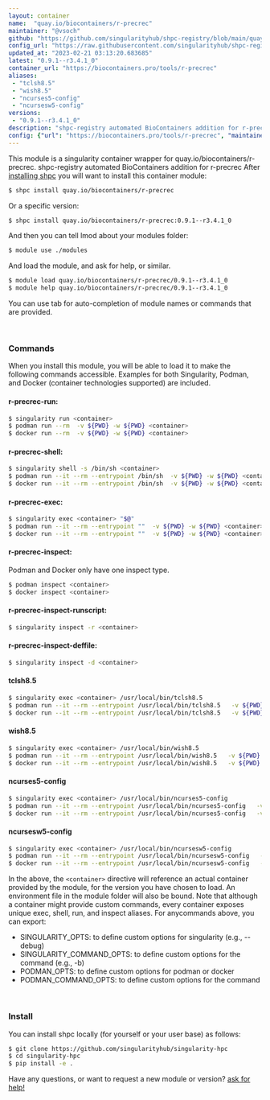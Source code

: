 ```yaml
---
layout: container
name:  "quay.io/biocontainers/r-precrec"
maintainer: "@vsoch"
github: "https://github.com/singularityhub/shpc-registry/blob/main/quay.io/biocontainers/r-precrec/container.yaml"
config_url: "https://raw.githubusercontent.com/singularityhub/shpc-registry/main/quay.io/biocontainers/r-precrec/container.yaml"
updated_at: "2023-02-21 03:13:20.683685"
latest: "0.9.1--r3.4.1_0"
container_url: "https://biocontainers.pro/tools/r-precrec"
aliases:
 - "tclsh8.5"
 - "wish8.5"
 - "ncurses5-config"
 - "ncursesw5-config"
versions:
 - "0.9.1--r3.4.1_0"
description: "shpc-registry automated BioContainers addition for r-precrec"
config: {"url": "https://biocontainers.pro/tools/r-precrec", "maintainer": "@vsoch", "description": "shpc-registry automated BioContainers addition for r-precrec", "latest": {"0.9.1--r3.4.1_0": "sha256:cc1ffa47b8ce49be33767eba141a5294e76305ce20f324560ebee94ffdb7375c"}, "tags": {"0.9.1--r3.4.1_0": "sha256:cc1ffa47b8ce49be33767eba141a5294e76305ce20f324560ebee94ffdb7375c"}, "docker": "quay.io/biocontainers/r-precrec", "aliases": {"tclsh8.5": "/usr/local/bin/tclsh8.5", "wish8.5": "/usr/local/bin/wish8.5", "ncurses5-config": "/usr/local/bin/ncurses5-config", "ncursesw5-config": "/usr/local/bin/ncursesw5-config"}}
---
```


This module is a singularity container wrapper for quay.io/biocontainers/r-precrec.
shpc-registry automated BioContainers addition for r-precrec
After [installing shpc](#install) you will want to install this container module:


```bash
$ shpc install quay.io/biocontainers/r-precrec
```

Or a specific version:

```bash
$ shpc install quay.io/biocontainers/r-precrec:0.9.1--r3.4.1_0
```

And then you can tell lmod about your modules folder:

```bash
$ module use ./modules
```

And load the module, and ask for help, or similar.

```bash
$ module load quay.io/biocontainers/r-precrec/0.9.1--r3.4.1_0
$ module help quay.io/biocontainers/r-precrec/0.9.1--r3.4.1_0
```

You can use tab for auto-completion of module names or commands that are provided.

<br>

### Commands

When you install this module, you will be able to load it to make the following commands accessible.
Examples for both Singularity, Podman, and Docker (container technologies supported) are included.

#### r-precrec-run:

```bash
$ singularity run <container>
$ podman run --rm  -v ${PWD} -w ${PWD} <container>
$ docker run --rm  -v ${PWD} -w ${PWD} <container>
```

#### r-precrec-shell:

```bash
$ singularity shell -s /bin/sh <container>
$ podman run --it --rm --entrypoint /bin/sh  -v ${PWD} -w ${PWD} <container>
$ docker run --it --rm --entrypoint /bin/sh  -v ${PWD} -w ${PWD} <container>
```

#### r-precrec-exec:

```bash
$ singularity exec <container> "$@"
$ podman run --it --rm --entrypoint ""  -v ${PWD} -w ${PWD} <container> "$@"
$ docker run --it --rm --entrypoint ""  -v ${PWD} -w ${PWD} <container> "$@"
```

#### r-precrec-inspect:

Podman and Docker only have one inspect type.

```bash
$ podman inspect <container>
$ docker inspect <container>
```

#### r-precrec-inspect-runscript:

```bash
$ singularity inspect -r <container>
```

#### r-precrec-inspect-deffile:

```bash
$ singularity inspect -d <container>
```


#### tclsh8.5

```bash
$ singularity exec <container> /usr/local/bin/tclsh8.5
$ podman run --it --rm --entrypoint /usr/local/bin/tclsh8.5   -v ${PWD} -w ${PWD} <container> -c " $@"
$ docker run --it --rm --entrypoint /usr/local/bin/tclsh8.5   -v ${PWD} -w ${PWD} <container> -c " $@"
```


#### wish8.5

```bash
$ singularity exec <container> /usr/local/bin/wish8.5
$ podman run --it --rm --entrypoint /usr/local/bin/wish8.5   -v ${PWD} -w ${PWD} <container> -c " $@"
$ docker run --it --rm --entrypoint /usr/local/bin/wish8.5   -v ${PWD} -w ${PWD} <container> -c " $@"
```


#### ncurses5-config

```bash
$ singularity exec <container> /usr/local/bin/ncurses5-config
$ podman run --it --rm --entrypoint /usr/local/bin/ncurses5-config   -v ${PWD} -w ${PWD} <container> -c " $@"
$ docker run --it --rm --entrypoint /usr/local/bin/ncurses5-config   -v ${PWD} -w ${PWD} <container> -c " $@"
```


#### ncursesw5-config

```bash
$ singularity exec <container> /usr/local/bin/ncursesw5-config
$ podman run --it --rm --entrypoint /usr/local/bin/ncursesw5-config   -v ${PWD} -w ${PWD} <container> -c " $@"
$ docker run --it --rm --entrypoint /usr/local/bin/ncursesw5-config   -v ${PWD} -w ${PWD} <container> -c " $@"
```



In the above, the `<container>` directive will reference an actual container provided
by the module, for the version you have chosen to load. An environment file in the
module folder will also be bound. Note that although a container
might provide custom commands, every container exposes unique exec, shell, run, and
inspect aliases. For anycommands above, you can export:

 - SINGULARITY_OPTS: to define custom options for singularity (e.g., --debug)
 - SINGULARITY_COMMAND_OPTS: to define custom options for the command (e.g., -b)
 - PODMAN_OPTS: to define custom options for podman or docker
 - PODMAN_COMMAND_OPTS: to define custom options for the command

<br>

### Install

You can install shpc locally (for yourself or your user base) as follows:

```bash
$ git clone https://github.com/singularityhub/singularity-hpc
$ cd singularity-hpc
$ pip install -e .
```

Have any questions, or want to request a new module or version? [ask for help!](https://github.com/singularityhub/singularity-hpc/issues)